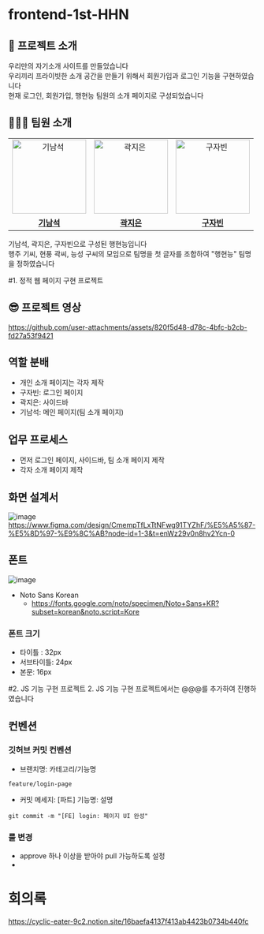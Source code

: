 # frontend-1st-HHN
## 💭 프로젝트 소개
우리만의 자기소개 사이트를 만들었습니다 </br>
우리끼리 프라이빗한 소개 공간을 만들기 위해서 회원가입과 로그인 기능을 구현하였습니다 </br>
현재 로그인, 회원가입, 행현능 팀원의 소개 페이지로 구성되었습니다 </br>





## 👨‍👦‍👦 팀원 소개
<table>
  <tr>
    <td align="center">
      <a href="https://github.com/Kee0304">
        <img src="https://github.com/Kee0304.png" alt="기남석" width="150" height="150"/>
      </a>
    </td>
    <td align="center">
      <a href="https://github.com/Jieun-KWAK">
        <img src="https://github.com/Jieun-KWAK.png" alt="곽지은" width="150" height="150"/>
      </a>
    </td>
    <td align="center">
      <a href="https://github.com/jabin1221">
        <img src="https://github.com/jabin1221.png" alt="구자빈" width="150" height="150"/>
      </a>
    </td>
  </tr>
    <tr>
    <td align="center">
      <a href="https://github.com/Kee0304">
        <b>기남석</b>
      </a>
    </td>
    <td align="center">
      <a href="https://github.com/Jieun-KWAK">
        <b>곽지은</b>
      </a>
    </td>
    <td align="center">
      <a href="https://github.com/jabin1221">
        <b>구자빈</b>
      </a>
    </td>
    </tr>
</table>
기남석, 곽지은, 구자빈으로 구성된 행현능입니다 <br>
행주 기씨, 현풍 곽씨, 능성 구씨의 모임으로 팀명을 첫 글자를 조합하여 "행현능" 팀명을 정하였습니다




#1. 정적 웹 페이지 구현 프로젝트
## 😎 프로젝트 영상
https://github.com/user-attachments/assets/820f5d48-d78c-4bfc-b2cb-fd27a53f9421


## 역할 분배
- 개인 소개 페이지는 각자 제작
- 구자빈: 로그인 페이지
- 곽지은: 사이드바
- 기남석: 메인 페이지(팀 소개 페이지)


## 업무 프로세스
- 먼저 로그인 페이지, 사이드바, 팀 소개 페이지 제작
- 각자 소개 페이지 제작


## 화면 설계서
![image](https://github.com/user-attachments/assets/ab84dfe0-f142-4d6e-bd01-e191bf0f82b2)
https://www.figma.com/design/CmempTfLxTtNFwg91TYZhF/%E5%A5%87-%E5%8D%97-%E9%8C%AB?node-id=1-3&t=enWz29v0n8hv2Ycn-0


## 폰트
![image](https://github.com/user-attachments/assets/db9843e3-8a0e-453c-afd1-680343222cf0)
- Noto Sans Korean
    - https://fonts.google.com/noto/specimen/Noto+Sans+KR?subset=korean&noto.script=Kore
### 폰트 크기
- 타이틀 : 32px
- 서브타이틀: 24px
- 본문: 16px





#2. JS 기능 구현 프로젝트
2. JS 기능 구현 프로젝트에서는 @@@를 추가하여 진행하였습니다

## 컨벤션

### 깃허브 커밋 컨벤션
- 브랜치명: 카테고리/기능명
```
feature/login-page
```
- 커밋 메세지: [파트] 기능명: 설명
```
git commit -m "[FE] login: 페이지 UI 완성"
```

### 룰 변경
- approve 하나 이상을 받아야 pull 가능하도록 설정
- 








# 회의록
https://cyclic-eater-9c2.notion.site/16baefa4137f413ab4423b0734b440fc
